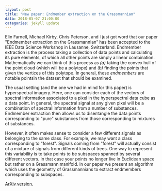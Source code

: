 ```yaml
---
layout: post
title: "New paper: Endmember extraction on the Grassmannian"
data: 2018-05-07 21:00:00
categories: jekyll update
---
```


Elin Farnell, Michael Kirby, Chris Peterson, and I just got word that our paper "Endmember extraction on the Grassmannian" has been accepted to the IEEE Data Science Workshop in Lausanne, Switzerland. Endmember extraction is the process taking a collection of data points and calculating its pure elements, of which all other points are simply a linear combination. Mathematically we can think of this process as *(a)* taking the convex hull of the point cloud (which will be a polytope) and *(b)* finding the points that given the vertices of this polytope. In general, these *endmembers* are notable pointsin the dataset that should be examined. 

The usual setting (and the one we had in mind for this paper) is hyperspectral imagery. Here, one can consider each of the vectors of spectral information associated to a pixel in the hyperspectral data cube as a data point. In general, the spectral signal at any given pixel will be a combination of spectral information from a number of substances. Endmember extraction then allows us to disentangle the data points corresponding to "pure" substances from those corresponding to mixtures of substances.

However, it often makes sense to consider a few different signals as belonging to the same class. For example, we may want a class corresponding to "forest". Signals coming from "forest" will actually consist of a mixture of signals from different kinds of trees. One way to represent this variability is to take points to be subspaces spanned by several different vectors. In that case your points no longer live in Euclidean space but rather on a Grassmann manifold. In our paper we present an algorithm which uses the geometry of Grassmannians to extract endmembers corresponding to subspaces.  

[ArXiv version.](https://arxiv.org/abs/1807.01401) 
